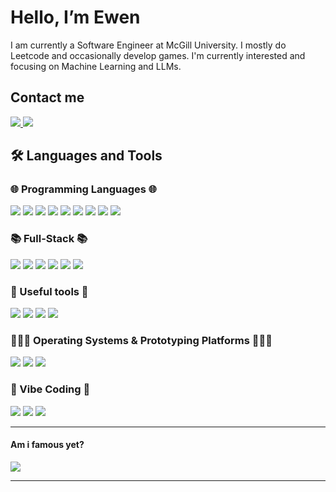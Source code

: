 # Hello, I’m Ewen

I am currently a Software Engineer at McGill University. I mostly do Leetcode and occasionally develop games. I'm currently interested and focusing on Machine Learning and LLMs.

## Contact me

<div align="left">
  <a href="ewengue1432@gmail.com">
    <img src="https://img.shields.io/badge/Gmail-333333?style=for-the-badge&logo=gmail&logoColor=red" />
  </a>
  <a href="https://linkedin.com/in/ewengueguen" target="_blank">
    <img src="https://img.shields.io/badge/LinkedIn-0077B5?style=for-the-badge&logo=linkedin&logoColor=white" target="_blank" />
  </a>
</div>

## 🛠️ Languages and Tools

### 🌐 Programming Languages 🌐
<p align="left">
  <!-- <img src="https://skillicons.dev/icons?i=java,py,c,cpp,cs,php,js,ts,dart" /> -->
  <img src="https://img.shields.io/badge/Java-ED8B00?style=for-the-badge&logo=openjdk&logoColor=white" target="_blank" />
  <img src="https://img.shields.io/badge/Python-FFD43B?style=for-the-badge&logo=python&logoColor=blue" target="_blank" />
  <img src="https://img.shields.io/badge/C-00599C?style=for-the-badge&logo=c&logoColor=white" target="_blank" />
  <img src="https://img.shields.io/badge/C%2B%2B-00599C?style=for-the-badge&logo=c%2B%2B&logoColor=white" target="_blank" />
  <img src="https://img.shields.io/badge/C%23-239120?style=for-the-badge&logo=csharp&logoColor=white" target="_blank" />
  <img src="https://img.shields.io/badge/PHP-777BB4?style=for-the-badge&logo=php&logoColor=white" target="_blank" />
  <img src="https://img.shields.io/badge/JavaScript-323330?style=for-the-badge&logo=javascript&logoColor=F7DF1E" target="_blank" />
  <img src="https://img.shields.io/badge/TypeScript-007ACC?style=for-the-badge&logo=typescript&logoColor=white" target="_blank" />
  <img src="https://img.shields.io/badge/Dart-0175C2?style=for-the-badge&logo=dart&logoColor=white" target="_blank" />
</p>

### 📚 Full-Stack 📚
<p align="left">
  <!-- <img src="https://skillicons.dev/icons?i=react,nextjs,dotnet,html,css,tailwind,vue" /> -->
  <img src="https://img.shields.io/badge/React-20232A?style=for-the-badge&logo=react&logoColor=61DAFB" target="_blank" />
  <img src="https://img.shields.io/badge/next%20js-000000?style=for-the-badge&logo=nextdotjs&logoColor=white" target="_blank" />
  <img src="https://img.shields.io/badge/.NET-512BD4?style=for-the-badge&logo=dotnet&logoColor=white" target="_blank" />
  <img src="https://img.shields.io/badge/HTML5-E34F26?style=for-the-badge&logo=html5&logoColor=white" target="_blank" />
  <img src="https://img.shields.io/badge/CSS3-1572B6?style=for-the-badge&logo=css3&logoColor=white" target="_blank" />
  <img src="https://img.shields.io/badge/Tailwind_CSS-38B2AC?style=for-the-badge&logo=tailwind-css&logoColor=white" target="_blank" />
</p>

### 📱 Useful tools 📱
<p align="left">
  <!-- <img src="https://skillicons.dev/icons?i=git,mysql,postgres,supabase,vscode,visualstudio" /> -->
  <img src="https://img.shields.io/badge/GIT-E44C30?style=for-the-badge&logo=git&logoColor=white" target="_blank" />
  <img src="https://img.shields.io/badge/MySQL-005C84?style=for-the-badge&logo=mysql&logoColor=white" target="_blank" />
  <img src="https://img.shields.io/badge/PostgreSQL-316192?style=for-the-badge&logo=postgresql&logoColor=white" target="_blank" />
  <img src="https://img.shields.io/badge/Supabase-181818?style=for-the-badge&logo=supabase&logoColor=white" target="_blank" />
</p>

### 🏃‍♂️‍➡️ Operating Systems & Prototyping Platforms 🏃‍♂️‍➡️

<p align="left">
  <!-- <img src="https://skillicons.dev/icons?i=arduino,raspberrypi,godot" /> -->
  <img src="https://img.shields.io/badge/Arduino-00979D?style=for-the-badge&logo=Arduino&logoColor=white" target="_blank" />
  <img src="https://img.shields.io/badge/Raspberry%20Pi-A22846?style=for-the-badge&logo=Raspberry%20Pi&logoColor=white" target="_blank" />
  <img src="https://img.shields.io/badge/Godot-478CBF?style=for-the-badge&logo=GodotEngine&logoColor=white" target="_blank" />
</p>

### 🤪 Vibe Coding 🤪

<p align="left">
  <img src="https://img.shields.io/badge/Claude-D97757?style=for-the-badge&logo=claude&logoColor=white" target="_blank" />
  <img src="https://img.shields.io/badge/Google%20Gemini-8E75B2?style=for-the-badge&logo=googlegemini&logoColor=white" target="_blank" />
  <img src="https://img.shields.io/badge/ChatGPT-74aa9c?style=for-the-badge&logo=openai&logoColor=white" target="_blank" />

<!--
## ⚡️ Stats

<br>

<div align=left>
  <img width=390 src="https://github-readme-stats.vercel.app/api?username=BagetTeam&theme=transparent&count_private=true&show_icons=true&rank_icon=github&locale=en" alt="BagetTeam's GitHub Stats" />
  <img width=250 src="https://github-readme-stats.vercel.app/api/top-langs?username=BagetTeam&theme=transparent&layout=donut&hide=css&langs_count=8&border_radius=10&show_icons=true&locale=en" alt="BagetTeam's Most Used Languages" />
</div>
-->
<hr>

#### Am i famous yet?
![](https://komarev.com/ghpvc/?username=BagetTeam&color=green&style=for-the-badge)

<hr>
